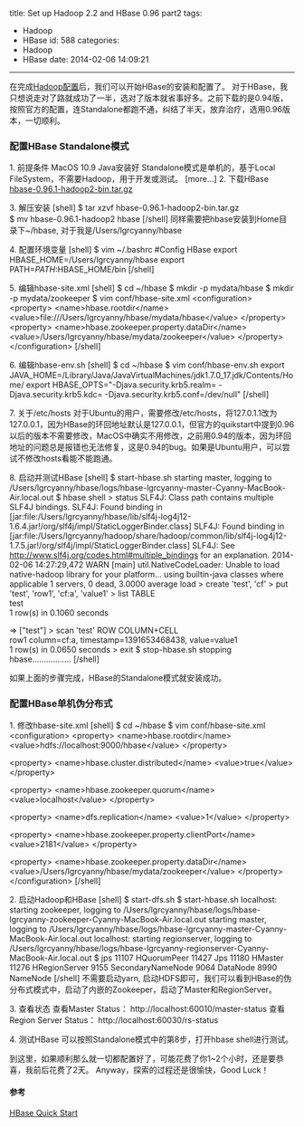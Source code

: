 title: Set up Hadoop 2.2 and HBase 0.96 part2
tags:
  - Hadoop
  - HBase
id: 588
categories:
  - Hadoop
  - HBase
date: 2014-02-06 14:09:21
---

在完成[Hadoop配置](http://cyanny/myblog/2014/02/06/set-hadoop-hbase-part1/ "set-hadoop-hbase-part1")后，我们可以开始HBase的安装和配置了。
对于HBase，我只想说走对了路就成功了一半，选对了版本就省事好多。之前下载的是0.94版，按照官方的配置，连Standalone都跑不通，纠结了半天，放弃治疗，选用0.96版本，一切顺利。

### 配置HBase Standalone模式

1\. 前提条件
MacOS 10.9
Java安装好
Standalone模式是单机的，基于Local FileSystem，不需要Hadoop，用于开发或测试。
[more...]
2\. 下载HBase
[hbase-0.96.1-hadoop2-bin.tar.gz ](http://apache.fayea.com/apache-mirror/hbase/hbase-0.96.1/)

3\. 解压安装
[shell]
$ tar xzvf hbase-0.96.1-hadoop2-bin.tar.gz  
$ mv hbase-0.96.1-hadoop2 hbase
[/shell]
同样需要把hbase安装到Home目录下~/hbase, 对于我是/Users/lgrcyanny/hbase

4\. 配置环境变量
[shell]
$ vim ~/.bashrc
#Config HBase
export HBASE_HOME=/Users/lgrcyanny/hbase
export PATH=$PATH:$HBASE_HOME/bin
[/shell]

5\. 编辑hbase-site.xml
[shell]
$ cd ~/hbase
$ mkdir -p mydata/hbase
$ mkdir -p mydata/zookeeper
$ vim conf/hbase-site.xml
&lt;configuration&gt;
  &lt;property&gt;
    &lt;name&gt;hbase.rootdir&lt;/name&gt;
    &lt;value&gt;file:///Users/lgrcyanny/hbase/mydata/hbase&lt;/value&gt;
  &lt;/property&gt;
  &lt;property&gt;
    &lt;name&gt;hbase.zookeeper.property.dataDir&lt;/name&gt;
    &lt;value&gt;/Users/lgrcyanny/hbase/mydata/zookeeper&lt;/value&gt;
  &lt;/property&gt;
&lt;/configuration&gt;
[/shell]

6\. 编辑hbase-env.sh
[shell]
$ cd ~/hbase
$ vim conf/hbase-env.sh
export JAVA_HOME=/Library/Java/JavaVirtualMachines/jdk1.7.0_17.jdk/Contents/Home/
export HBASE_OPTS=&quot;-Djava.security.krb5.realm= -Djava.security.krb5.kdc= -Djava.security.krb5.conf=/dev/null&quot;
[/shell]

7\. 关于/etc/hosts
对于Ubuntu的用户，需要修改/etc/hosts，将127.0.1.1改为127.0.0.1，因为HBase的环回地址默认是127.0.0.1，但官方的quikstart中提到0.96以后的版本不需要修改，MacOS中确实不用修改，之前用0.94的版本，因为环回地址的问题总是报错也无法修复，这是0.94的bug。如果是Ubuntu用户，可以尝试不修改hosts看能不能跑通。

8\. 启动并测试HBase
[shell]
$ start-hbase.sh
starting master, logging to /Users/lgrcyanny/hbase/logs/hbase-lgrcyanny-master-Cyanny-MacBook-Air.local.out
$ hbase shell
&gt; status
SLF4J: Class path contains multiple SLF4J bindings.
SLF4J: Found binding in [jar:file:/Users/lgrcyanny/hbase/lib/slf4j-log4j12-1.6.4.jar!/org/slf4j/impl/StaticLoggerBinder.class]
SLF4J: Found binding in [jar:file:/Users/lgrcyanny/hadoop/share/hadoop/common/lib/slf4j-log4j12-1.7.5.jar!/org/slf4j/impl/StaticLoggerBinder.class]
SLF4J: See http://www.slf4j.org/codes.html#multiple_bindings for an explanation.
2014-02-06 14:27:29,472 WARN  [main] util.NativeCodeLoader: Unable to load native-hadoop library for your platform... using builtin-java classes where applicable
1 servers, 0 dead, 3.0000 average load
&gt; create 'test', 'cf'
&gt; put 'test', 'row1', 'cf:a', 'value1'
&gt; list 
TABLE                                                                                                                                                         
test                                                                                                                                                          
1 row(s) in 0.1060 seconds

=&gt; [&quot;test&quot;]
&gt; scan 'test'
ROW                                      COLUMN+CELL                                                                                                          
 row1                                    column=cf:a, timestamp=1391653468438, value=value1                                                                   
1 row(s) in 0.0650 seconds
&gt; exit
$ stop-hbase.sh
stopping hbase.................
[/shell]

如果上面的步骤完成，HBase的Standalone模式就安装成功。

### 配置HBase单机伪分布式

1\. 修改hbase-site.xml
[shell]
$ cd ~/hbase
$ vim conf/hbase-site.xml
&lt;configuration&gt;
  &lt;property&gt;
    &lt;name&gt;hbase.rootdir&lt;/name&gt;
    &lt;value&gt;hdfs://localhost:9000/hbase&lt;/value&gt;
  &lt;/property&gt;

  &lt;property&gt;
    &lt;name&gt;hbase.cluster.distributed&lt;/name&gt;
    &lt;value&gt;true&lt;/value&gt;
  &lt;/property&gt;

  &lt;property&gt;
    &lt;name&gt;hbase.zookeeper.quorum&lt;/name&gt;
    &lt;value&gt;localhost&lt;/value&gt;
  &lt;/property&gt;

  &lt;property&gt;
    &lt;name&gt;dfs.replication&lt;/name&gt;
    &lt;value&gt;1&lt;/value&gt;
  &lt;/property&gt;

  &lt;property&gt;
    &lt;name&gt;hbase.zookeeper.property.clientPort&lt;/name&gt;
    &lt;value&gt;2181&lt;/value&gt;
  &lt;/property&gt;

  &lt;property&gt;
    &lt;name&gt;hbase.zookeeper.property.dataDir&lt;/name&gt;
    &lt;value&gt;/Users/lgrcyanny/hbase/mydata/zookeeper&lt;/value&gt;
  &lt;/property&gt;
&lt;/configuration&gt;
[/shell]

2\. 启动Hadoop和HBase
[shell]
$ start-dfs.sh
$ start-hbase.sh
localhost: starting zookeeper, logging to /Users/lgrcyanny/hbase/logs/hbase-lgrcyanny-zookeeper-Cyanny-MacBook-Air.local.out
starting master, logging to /Users/lgrcyanny/hbase/logs/hbase-lgrcyanny-master-Cyanny-MacBook-Air.local.out
localhost: starting regionserver, logging to /Users/lgrcyanny/hbase/logs/hbase-lgrcyanny-regionserver-Cyanny-MacBook-Air.local.out
$ jps
11107 HQuorumPeer
11427 Jps
11180 HMaster
11276 HRegionServer
9155 SecondaryNameNode
9064 DataNode
8990 NameNode
[/shell]
不需要启动yarn, 启动HDFS即可，我们可以看到HBase的伪分布式模式中，启动了内嵌的Zookeeper，启动了Master和RegionServer。

3\. 查看状态
查看Master Status： http://localhost:60010/master-status
查看Region Server Status： http://localhost:60030/rs-status

4\. 测试HBase
可以按照Standalone模式中的第8步，打开hbase shell进行测试。

到这里，如果顺利那么就一切都配置好了，可能花费了你1~2个小时，还是要恭喜，我前后花费了2天。
Anyway，探索的过程还是很愉快，Good Luck！

#### 参考

[HBase Quick Start](http://hbase.apache.org/book/quickstart.html)